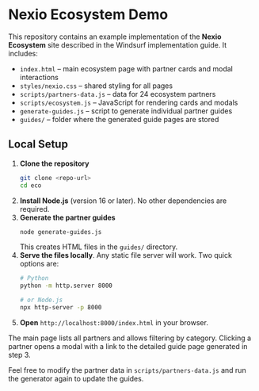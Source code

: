 # Nexio Ecosystem Demo

This repository contains an example implementation of the **Nexio Ecosystem** site described in the Windsurf implementation guide. It includes:

- `index.html` – main ecosystem page with partner cards and modal interactions
- `styles/nexio.css` – shared styling for all pages
- `scripts/partners-data.js` – data for 24 ecosystem partners
- `scripts/ecosystem.js` – JavaScript for rendering cards and modals
- `generate-guides.js` – script to generate individual partner guides
- `guides/` – folder where the generated guide pages are stored

## Local Setup

1. **Clone the repository**
   ```bash
   git clone <repo-url>
   cd eco
   ```
2. **Install Node.js** (version 16 or later). No other dependencies are required.
3. **Generate the partner guides**
   ```bash
   node generate-guides.js
   ```
   This creates HTML files in the `guides/` directory.
4. **Serve the files locally**. Any static file server will work. Two quick options are:
   ```bash
   # Python
   python -m http.server 8000

   # or Node.js
   npx http-server -p 8000
   ```
5. **Open** `http://localhost:8000/index.html` in your browser.

The main page lists all partners and allows filtering by category. Clicking a partner opens a modal with a link to the detailed guide page generated in step 3.

Feel free to modify the partner data in `scripts/partners-data.js` and run the generator again to update the guides.
